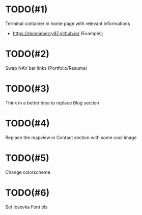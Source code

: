 # TODO(#1)
Terminal container in home page with relevant informations
- https://donnieberry97.github.io/ (Example);

# TODO(#2)
Swap NAV bar links (Portfolio/Resume)

# TODO(#3)
Think in a better idea to replace Blog section

# TODO(#4)
Replace the mapview in Contact section with some cool image

# TODO(#5)
Change colorscheme

# TODO(#6)
Set Iosevka Font pls
